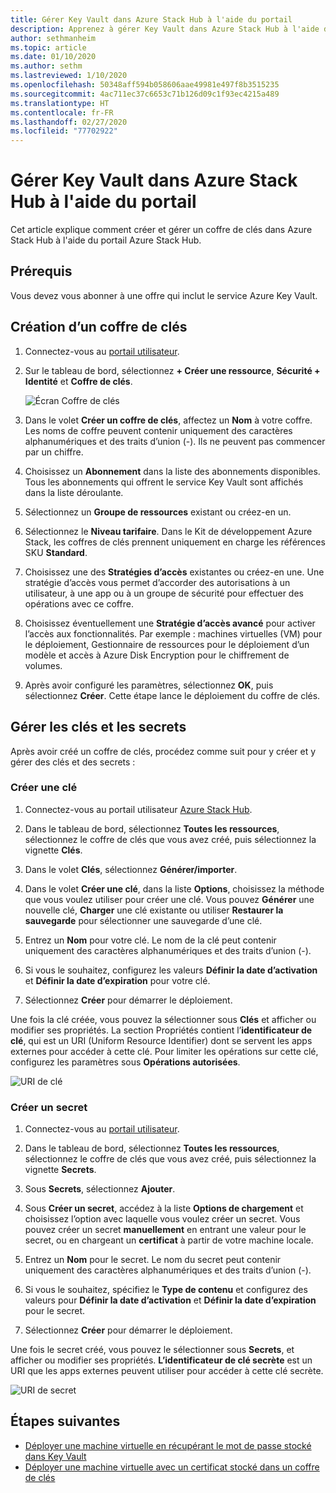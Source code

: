 ```yaml
---
title: Gérer Key Vault dans Azure Stack Hub à l'aide du portail
description: Apprenez à gérer Key Vault dans Azure Stack Hub à l'aide du portail Azure Stack Hub.
author: sethmanheim
ms.topic: article
ms.date: 01/10/2020
ms.author: sethm
ms.lastreviewed: 1/10/2020
ms.openlocfilehash: 50348aff594b058606aae49981e497f8b3515235
ms.sourcegitcommit: 4ac711ec37c6653c71b126d09c1f93ec4215a489
ms.translationtype: HT
ms.contentlocale: fr-FR
ms.lasthandoff: 02/27/2020
ms.locfileid: "77702922"
---
```

# <a name="manage-key-vault-in-azure-stack-hub-using-the-portal"></a>Gérer Key Vault dans Azure Stack Hub à l'aide du portail

Cet article explique comment créer et gérer un coffre de clés dans Azure Stack Hub à l'aide du portail Azure Stack Hub.

## <a name="prerequisites"></a>Prérequis

Vous devez vous abonner à une offre qui inclut le service Azure Key Vault.

## <a name="create-a-key-vault"></a>Création d’un coffre de clés

1. Connectez-vous au [portail utilisateur](https://portal.local.azurestack.external).

2. Sur le tableau de bord, sélectionnez **+ Créer une ressource**, **Sécurité + Identité** et **Coffre de clés**.

    ![Écran Coffre de clés](media/azure-stack-key-vault-manage-portal/image1.png)

3. Dans le volet **Créer un coffre de clés**, affectez un **Nom** à votre coffre. Les noms de coffre peuvent contenir uniquement des caractères alphanumériques et des traits d’union (-). Ils ne peuvent pas commencer par un chiffre.

4. Choisissez un **Abonnement** dans la liste des abonnements disponibles. Tous les abonnements qui offrent le service Key Vault sont affichés dans la liste déroulante.

5. Sélectionnez un **Groupe de ressources** existant ou créez-en un.

6. Sélectionnez le **Niveau tarifaire**. Dans le Kit de développement Azure Stack, les coffres de clés prennent uniquement en charge les références SKU **Standard**.

7. Choisissez une des **Stratégies d’accès** existantes ou créez-en une. Une stratégie d’accès vous permet d’accorder des autorisations à un utilisateur, à une app ou à un groupe de sécurité pour effectuer des opérations avec ce coffre.

8. Choisissez éventuellement une **Stratégie d’accès avancé** pour activer l’accès aux fonctionnalités. Par exemple : machines virtuelles (VM) pour le déploiement, Gestionnaire de ressources pour le déploiement d’un modèle et accès à Azure Disk Encryption pour le chiffrement de volumes.

9. Après avoir configuré les paramètres, sélectionnez **OK**, puis sélectionnez **Créer**. Cette étape lance le déploiement du coffre de clés.

## <a name="manage-keys-and-secrets"></a>Gérer les clés et les secrets

Après avoir créé un coffre de clés, procédez comme suit pour y créer et y gérer des clés et des secrets :

### <a name="create-a-key"></a>Créer une clé

1. Connectez-vous au portail utilisateur [Azure Stack Hub](https://portal.local.azurestack.external).

2. Dans le tableau de bord, sélectionnez **Toutes les ressources**, sélectionnez le coffre de clés que vous avez créé, puis sélectionnez la vignette **Clés**.

3. Dans le volet **Clés**, sélectionnez **Générer/importer**.

4. Dans le volet **Créer une clé**, dans la liste **Options**, choisissez la méthode que vous voulez utiliser pour créer une clé. Vous pouvez **Générer** une nouvelle clé, **Charger** une clé existante ou utiliser **Restaurer la sauvegarde** pour sélectionner une sauvegarde d’une clé.

5. Entrez un **Nom** pour votre clé. Le nom de la clé peut contenir uniquement des caractères alphanumériques et des traits d’union (-).

6. Si vous le souhaitez, configurez les valeurs **Définir la date d’activation** et **Définir la date d’expiration** pour votre clé.

7. Sélectionnez **Créer** pour démarrer le déploiement.

Une fois la clé créée, vous pouvez la sélectionner sous **Clés** et afficher ou modifier ses propriétés. La section Propriétés contient l’**identificateur de clé**, qui est un URI (Uniform Resource Identifier) dont se servent les apps externes pour accéder à cette clé. Pour limiter les opérations sur cette clé, configurez les paramètres sous **Opérations autorisées**.

![URI de clé](media/azure-stack-key-vault-manage-portal/image4.png)

### <a name="create-a-secret"></a>Créer un secret

1. Connectez-vous au [portail utilisateur](https://portal.local.azurestack.external).

2. Dans le tableau de bord, sélectionnez **Toutes les ressources**, sélectionnez le coffre de clés que vous avez créé, puis sélectionnez la vignette **Secrets**.

3. Sous **Secrets**, sélectionnez **Ajouter**.

4. Sous **Créer un secret**, accédez à la liste **Options de chargement** et choisissez l’option avec laquelle vous voulez créer un secret. Vous pouvez créer un secret **manuellement** en entrant une valeur pour le secret, ou en chargeant un **certificat** à partir de votre machine locale.

5. Entrez un **Nom** pour le secret. Le nom du secret peut contenir uniquement des caractères alphanumériques et des traits d’union (-).

6. Si vous le souhaitez, spécifiez le **Type de contenu** et configurez des valeurs pour **Définir la date d’activation** et **Définir la date d’expiration** pour le secret.

7. Sélectionnez **Créer** pour démarrer le déploiement.

Une fois le secret créé, vous pouvez le sélectionner sous **Secrets**, et afficher ou modifier ses propriétés. **L’identificateur de clé secrète** est un URI que les apps externes peuvent utiliser pour accéder à cette clé secrète.

![URI de secret](media/azure-stack-key-vault-manage-portal/image5.png)

## <a name="next-steps"></a>Étapes suivantes

* [Déployer une machine virtuelle en récupérant le mot de passe stocké dans Key Vault](azure-stack-key-vault-deploy-vm-with-secret.md)
* [Déployer une machine virtuelle avec un certificat stocké dans un coffre de clés](azure-stack-key-vault-push-secret-into-vm.md)
